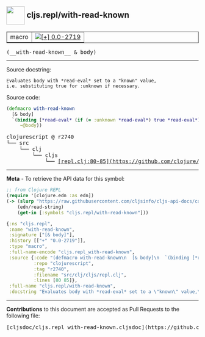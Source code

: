 ## <img width="48px" valign="middle" src="http://i.imgur.com/Hi20huC.png"> cljs.repl/with-read-known

 <table border="1">
<tr>

<td>macro</td>
<td><a href="https://github.com/cljsinfo/cljs-api-docs/tree/0.0-2719"><img valign="middle" alt="[+] 0.0-2719" src="https://img.shields.io/badge/+-0.0--2719-lightgrey.svg"></a> </td>
</tr>
</table>

 <samp>
(__with-read-known__ & body)<br>
</samp>

---




Source docstring:

```
Evaluates body with *read-eval* set to a "known" value,
i.e. substituting true for :unknown if necessary.
```

Source code:

```clj
(defmacro with-read-known
  [& body]
  `(binding [*read-eval* (if (= :unknown *read-eval*) true *read-eval*)]
     ~@body))
```

 <pre>
clojurescript @ r2740
└── src
    └── clj
        └── cljs
            └── <ins>[repl.clj:80-85](https://github.com/clojure/clojurescript/blob/r2740/src/clj/cljs/repl.clj#L80-L85)</ins>
</pre>


---

__Meta__ - To retrieve the API data for this symbol:

```clj
;; from Clojure REPL
(require '[clojure.edn :as edn])
(-> (slurp "https://raw.githubusercontent.com/cljsinfo/cljs-api-docs/catalog/cljs-api.edn")
    (edn/read-string)
    (get-in [:symbols "cljs.repl/with-read-known"]))
```

```clj
{:ns "cljs.repl",
 :name "with-read-known",
 :signature ["[& body]"],
 :history [["+" "0.0-2719"]],
 :type "macro",
 :full-name-encode "cljs.repl_with-read-known",
 :source {:code "(defmacro with-read-known\n  [& body]\n  `(binding [*read-eval* (if (= :unknown *read-eval*) true *read-eval*)]\n     ~@body))",
          :repo "clojurescript",
          :tag "r2740",
          :filename "src/clj/cljs/repl.clj",
          :lines [80 85]},
 :full-name "cljs.repl/with-read-known",
 :docstring "Evaluates body with *read-eval* set to a \"known\" value,\ni.e. substituting true for :unknown if necessary."}

```

---

__Contributions__ to this document are accepted as Pull Requests to the following file:

 <pre>
[cljsdoc/cljs.repl_with-read-known.cljsdoc](https://github.com/cljsinfo/cljs-api-docs/blob/master/cljsdoc/cljs.repl_with-read-known.cljsdoc)
</pre>

